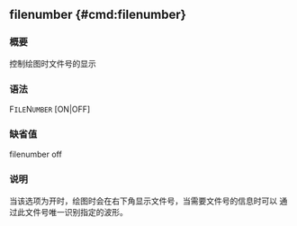 ## filenumber {#cmd:filenumber}

### 概要

控制绘图时文件号的显示

### 语法

F`ILE`N`UMBER` \[ON|OFF\]

### 缺省值

filenumber off

### 说明

当该选项为开时，绘图时会在右下角显示文件号，当需要文件号的信息时可以
通过此文件号唯一识别指定的波形。
